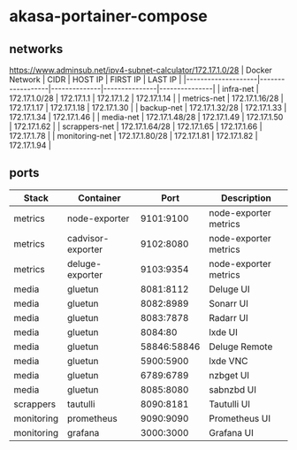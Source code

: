 # akasa-portainer-compose

## networks
https://www.adminsub.net/ipv4-subnet-calculator/172.17.1.0/28
| Docker Network     |      CIDR        | HOST IP      | FIRST IP      | LAST IP       |
|--------------------|------------------|--------------|---------------|---------------|
| infra-net          | 172.17.1.0/28    | 172.17.1.1   | 172.17.1.2    | 172.17.1.14   |
| metrics-net        | 172.17.1.16/28   | 172.17.1.17  | 172.17.1.18   | 172.17.1.30   |
| backup-net         | 172.17.1.32/28   | 172.17.1.33  | 172.17.1.34   | 172.17.1.46   |
| media-net          | 172.17.1.48/28   | 172.17.1.49  | 172.17.1.50   | 172.17.1.62   |
| scrappers-net      | 172.17.1.64/28   | 172.17.1.65  | 172.17.1.66   | 172.17.1.78   |
| monitoring-net     | 172.17.1.80/28   | 172.17.1.81  | 172.17.1.82   | 172.17.1.94   |


## ports
| Stack       | Container          | Port        | Description           |
|-------------|--------------------|-------------|-----------------------|
| metrics     | node-exporter      |  9101:9100  | node-exporter metrics |
| metrics     | cadvisor-exporter  |  9102:8080  | node-exporter metrics |
| metrics     | deluge-exporter    |  9103:9354  | node-exporter metrics |
| media       | gluetun            |  8081:8112  | Deluge UI             |
| media       | gluetun            |  8082:8989  | Sonarr UI             |
| media       | gluetun            |  8083:7878  | Radarr UI             |
| media       | gluetun            |  8084:80    | lxde UI               |
| media       | gluetun            | 58846:58846 | Deluge Remote         |
| media       | gluetun            |  5900:5900  | lxde VNC              |
| media       | gluetun            |  6789:6789  | nzbget UI             |
| media       | gluetun            |  8085:8080  | sabnzbd UI            |
| scrappers   | tautulli           |  8090:8181  | Tautulli UI           |
| monitoring  | prometheus         |  9090:9090  | Prometheus UI         |
| monitoring  | grafana            |  3000:3000  | Grafana UI            |
